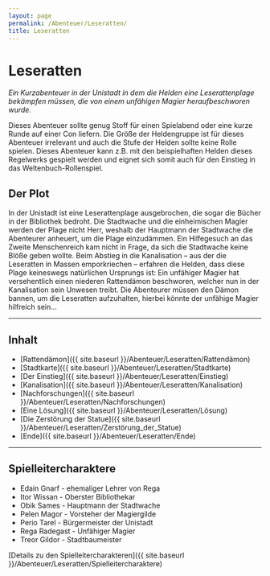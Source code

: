 ```yaml
---
layout: page
permalink: /Abenteuer/Leseratten/
title: Leseratten
---
```


# Leseratten

*Ein Kurzabenteuer in der Unistadt in dem die Helden eine Leserattenplage bekämpfen müssen, die von einem unfähigen Magier heraufbeschworen wurde.*

Dieses Abenteuer sollte genug Stoff für einen Spielabend oder eine kurze Runde auf einer Con liefern. Die Größe der Heldengruppe ist für dieses Abenteuer irrelevant und auch die Stufe der Helden sollte keine Rolle spielen. Dieses Abenteuer kann z.B. mit den beispielhaften Helden dieses Regelwerks gespielt werden und eignet sich somit auch für den Einstieg in das Weltenbuch-Rollenspiel.

## Der Plot

In der Unistadt ist eine Leserattenplage ausgebrochen, die sogar die Bücher in der Bibliothek bedroht. Die Stadtwache und die einheimischen Magier werden der Plage nicht Herr, weshalb der Hauptmann der Stadtwache die Abenteurer anheuert, um die Plage einzudämmen. Ein Hilfegesuch an das Zweite Menschenreich kam nicht in Frage, da sich die Stadtwache keine Blöße geben wollte. Beim Abstieg in die Kanalisation &ndash; aus der die Leseratten in Massen emporkriechen &ndash; erfahren die Helden, dass diese Plage keineswegs natürlichen Ursprungs ist: Ein unfähiger Magier hat versehentlich einen niederen Rattendämon beschworen, welcher nun in der Kanalisation sein Unwesen treibt. Die Abenteurer müssen den Dämon bannen, um die Leseratten aufzuhalten, hierbei könnte der unfähige Magier hilfreich sein...

***

## Inhalt

- [Rattendämon]({{ site.baseurl }}/Abenteuer/Leseratten/Rattendämon)
- [Stadtkarte]({{ site.baseurl }}/Abenteuer/Leseratten/Stadtkarte)
- [Der Einstieg]({{ site.baseurl }}/Abenteuer/Leseratten/Einstieg)
- [Kanalisation]({{ site.baseurl }}/Abenteuer/Leseratten/Kanalisation)
- [Nachforschungen]({{ site.baseurl }}/Abenteuer/Leseratten/Nachforschungen)
- [Eine Lösung]({{ site.baseurl }}/Abenteuer/Leseratten/Lösung)
- [Die Zerstörung der Statue]({{ site.baseurl }}/Abenteuer/Leseratten/Zerstörung_der_Statue)
- [Ende]({{ site.baseurl }}/Abenteuer/Leseratten/Ende)

***

## Spielleitercharaktere

- Edain Gnarf - ehemaliger Lehrer von Rega
- Itor Wissan - Oberster Bibliothekar
- Obik Sames - Hauptmann der Stadtwache
- Pelen Magor - Vorsteher der Magiergilde
- Perio Tarel - Bürgermeister der Unistadt
- Rega Radegast - Unfähiger Magier
- Treor Gildor - Stadtbaumeister

[Details zu den Spielleitercharakteren]({{ site.baseurl }}/Abenteuer/Leseratten/Spielleitercharaktere)
